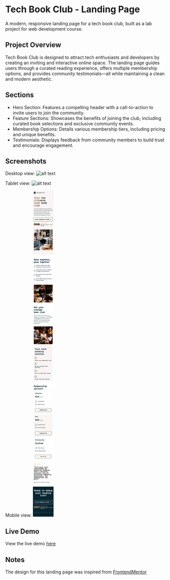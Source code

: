 # Tech Book Club - Landing Page

A modern, responsive landing page for a tech book club, built as a lab project for web development course.

## Project Overview

Tech Book Club is designed to attract tech enthusiasts and developers by creating an inviting and interactive online space. The landing page guides users through a curated reading experience, offers multiple membership options, and provides community testimonials—all while maintaining a clean and modern aesthetic.

## Sections

- Hero Section: Features a compelling header with a call-to-action to invite users to join the community.
- Feature Sections: Showcases the benefits of joining the club, including curated book selections and exclusive community events.
- Membership Options: Details various membership tiers, including pricing and unique benefits.
- Testimonials: Displays feedback from community members to build trust and encourage engagement.

## Screenshots

Desktop view:
![alt text](image.png)

Tablet view:
![alt text](image-1.png)

Mobile view:
![alt text](image-2.png)

## Live Demo

View the live demo [here](https://masha003.github.io./)

## Notes

The design for this landing page was inspired from [FrontendMentor](https://www.frontendmentor.io/challenges/tech-book-club-landing-page-fZQidjHU73)
